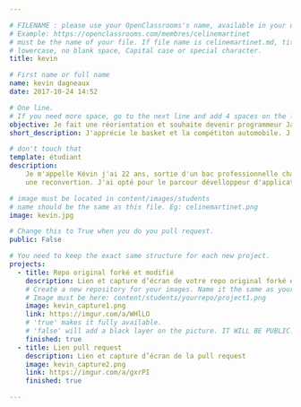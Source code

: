```yaml
---

# FILENAME : please use your OpenClassrooms's name, available in your url.
# Example: https://openclassrooms.com/membres/celinemartinet
# must be the name of your file. If file name is celinemartinet.md, title is celinemartinet.
# lowercase, no blank space, Capital case or special character.
title: kevin

# First name or full name
name: kevin dagneaux
date: 2017-10-24 14:52

# One line.
# If you need more space, go to the next line and add 4 spaces on the left, as in 'description'.
objective: Je fait une réorientation et souhaite devenir programmeur Java
short_description: J'apprécie le basket et la compétiton automobile. J'apprends le Java pour en faire mon futur métier.

# don't touch that
template: étudiant
description:
    Je m'appelle Kévin j'ai 22 ans, sortie d'un bac professionnelle chaudronnier soudeur je ne me plaisait pas dans ce domaine d'activité et j'ai choisi d'entamer 
    une reconvertion. J'ai opté pour le parcour dévelloppeur d'application Java spé Java EE qui est un language qui me plait.

# image must be located in content/images/students
# name should be the same as this file. Eg: celinemartinet.png
image: kevin.jpg

# Change this to True when you do you pull request.
public: False

# You need to keep the exact same structure for each new project.
projects:
  - title: Repo original forké et modifié
    description: Lien et capture d’écran de votre repo original forké et modifié,
    # Create a new repository for your images. Name it the same as your nickname and profile picture.
    # Image must be here: content/students/yourrepo/project1.png
    image: kevin_capture1.png
    link: https://imgur.com/a/WHlLO
    # 'true' makes it fully available.
    # 'false' will add a black layer on the picture. IT WILL BE PUBLIC!
    finished: true
  - title: Lien pull request
    description: Lien et capture d’écran de la pull request 
    image: kevin_capture2.png
    link: https://imgur.com/a/gxrPI
    finished: true

---
```

